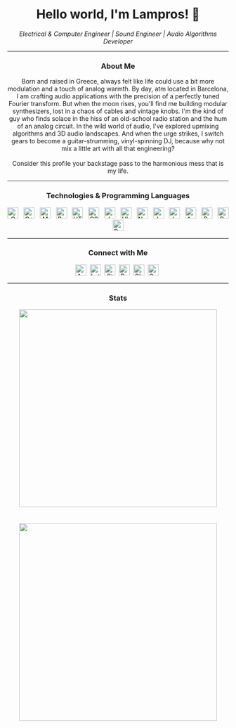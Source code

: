 <!--- lamprosch/lamprosch is a ✨ special ✨ repository because its `README.md` (this file) appears on your GitHub profile. You can click the Preview link to take a look at your changes. --->
<h1 align="center"><b>Hello world, I'm Lampros! 🙌</b></h1>


<p align="center">
  <i>Electrical & Computer Engineer | Sound Engineer | Audio Algorithms Developer</i>
</p>

---

<h3 align="center">About Me</h3>

<p align="center">
  Born and raised in Greece, always felt like life could use a bit more modulation and a touch of analog warmth. By day, atm located in Barcelona, I am crafting audio applications with the precision of a perfectly tuned Fourier transform. But when the moon rises, you'll find me building modular synthesizers, lost in a chaos of cables and vintage knobs. I'm the kind of guy who finds solace in the hiss of an old-school radio station and the hum of an analog circuit. In the wild world of audio, I've explored upmixing algorithms and 3D audio landscapes. And when the urge strikes, I switch gears to become a guitar-strumming, vinyl-spinning DJ, because why not mix a little art with all that engineering?<br><br>Consider this profile your backstage pass to the harmonious mess that is my life. 
</p>

---

<h3 align="center">Technologies & Programming Languages</h3>

<p align="center">
  <img src="https://img.shields.io/badge/-282C34?logo=c&logoColor=5868BC" alt="C logo" title="C" height="25" /> &nbsp;
  <img src="https://img.shields.io/badge/-282C34?logo=cplusplus&logoColor=6193CA" alt="C++ logo" title="C++" height="25" /> &nbsp;
  <img src="https://img.shields.io/badge/MongoDB-282C34?logo=mongodb&logoColor=4AA248" alt="MongoDB logo" title="MongoDB" height="25" /> &nbsp;
  <img src="https://img.shields.io/badge/Python-282C34?logo=python&logoColor=fED341" alt="Python logo" title="Python" height="25" /> &nbsp;
  <img src="https://img.shields.io/badge/HTML-282C34?logo=html5&logoColor=E86126" alt="HTML logo" title="HTML" height="25" /> &nbsp;
  <img src="https://img.shields.io/badge/CSS-282C34?logo=css3&logoColor=25A2dA" alt="CSS logo" title="CSS" height="25" /> &nbsp;
  <img src="https://img.shields.io/badge/Javascript-282C34?logo=javascript&logoColor=E8D34B" alt="Javascript logo" title="Javascript" height="25" /> &nbsp;
  <img src="https://img.shields.io/badge/Ubuntu-282C34?logo=ubuntu&logoColor=eb6e1e" alt="Ubuntu logo" title="Ubuntu" height="25" /> &nbsp;
  <img src="https://img.shields.io/badge/Numpy-282C34?logo=numpy&logoColor=4aa5c8" alt="Numpy logo" title="Numpy" height="25" /> &nbsp;
  <img src="https://img.shields.io/badge/Jupyter-282C34?logo=jupyter&logoColor=eb7225" alt="Jupyter logo" title="Jupyter" height="25" /> &nbsp;
  <img src="https://img.shields.io/badge/JUCE-282C34?logo=juce&logoColor=63ac40" alt="Juce logo" title="Juce" height="25" /> &nbsp;
  <img src="https://img.shields.io/badge/Audacity-282C34?logo=audacity&logoColor=3478f0" alt="Audacity logo" title="Audacity" height="25" /> &nbsp;
  <img src="https://img.shields.io/badge/Pro_Tools-282C34?logo=protools&logoColor=7123ed" alt="Pro Tools logo" title="Pro Tools" height="25" /> &nbsp;
  <img src="https://img.shields.io/badge/Processing-282C34?logo=processingfoundation&logoColor=006093" alt="Processing logo" title="Processing" height="25" /> &nbsp;
  <img src="https://img.shields.io/badge/Docker-282C34?logo=docker&logoColor=018CE0" alt="Docker logo" title="Docker" height="25" /> &nbsp;
</p>

---

<h3 align="center">Connect with Me</h3>

<p align="center">
  <!-- Apple Music -->
  <a href="https://music.apple.com/profile/lampros_ch" style="display: inline-block; text-decoration: none;">
  	<img src="https://img.shields.io/badge/Apple_Music-282C34?logo=apple music&logoColor=f1455c" alt="Apple Music logo" title="Apple Music" height="25" />&#8203;
  </a>&nbsp;
  <!-- Letterboxd -->
  <a href="https://letterboxd.com/lampros_ch">
    <img src="https://img.shields.io/badge/Letterboxd-282C34?logo=letterboxd&logoColor=82c3f5" alt="Letterboxd logo" title="Letterboxd" height="25" />&#8203;
  </a>&nbsp;
  <!-- Stack Overflow -->
  <a href="https://stackoverflow.com/users/22833713/lampros-chantzis">
    <img src="https://img.shields.io/badge/Stack_Overflow-282C34?logo=stack overflow&logoColor=e97a20" alt="Stack Overflow logo" title="Stack Overflow" height="25" />&#8203;
  </a>&nbsp;
  <!-- Reddit -->
  <a href="https://www.reddit.com/user/lampros_chan/">
    <img src="https://img.shields.io/badge/Reddit-282C34?logo=reddit&logoColor=f34000" alt="Reddit logo" title="Reddit" height="25" />&#8203;
  </a>&nbsp;
  <!-- Chess.com -->
  <a href="https://www.chess.com/member/lampros_ch">
    <img src="https://img.shields.io/badge/Chess.com-282C34?logo=chess.com&logoColor=68973e" alt="Chess.com logo" title="Chess.com" height="25" />&#8203;
  </a>&nbsp;
  <!-- Goodreads -->
  <a href="https://www.goodreads.com/user/show/164347192-lampros-chantzis">
    <img src="https://img.shields.io/badge/Goodreads-282C34?logo=goodreads&logoColor=e4e2cd" alt="Goodreads logo" title="Goodreads" height="25" />&#8203;
  </a>&nbsp;
</p>

---

<h3 align="center">Stats</h3>

<div align="center" style="display: flex; flex-direction: column; align-items: center;">
  <img src="https://github-readme-stats.vercel.app/api/?username=lamprosch&count_private=true&theme=rose_pine&show_icons=true" style="width: 450px; margin-bottom: 20px;">
  &nbsp;
  <img src="https://github-readme-stats.vercel.app/api/top-langs/?username=lamprosch&langs_count=5&theme=rose_pine" style="width: 450px;">
</div>





